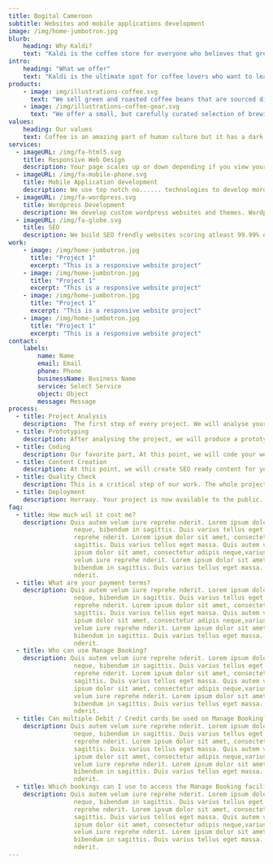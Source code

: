 ```yaml
---
title: Bogital Cameroon
subtitle: Websites and mobile applications development
image: /img/home-jumbotron.jpg
blurb:
    heading: Why Kaldi?
    text: "Kaldi is the coffee store for everyone who believes that great coffee shouldn't just taste good, it should do good too. We source all of our beans directly from small scale sustainable farmers and make sure part of the profits are reinvested in their communities."
intro:
    heading: "What we offer"
    text: "Kaldi is the ultimate spot for coffee lovers who want to learn about their java’s origin and support the farmers that grew it. We take coffee production, roasting and brewing seriously and we’re glad to pass that knowledge to anyone."
products:
    - image: img/illustrations-coffee.svg
      text: "We sell green and roasted coffee beans that are sourced directly from independent farmers and farm cooperatives. We’re proud to offer a variety of coffee beans grown with great care for the environment and local communities. Check our post or contact us directly for current availability."
    - image: /img/illustrations-coffee-gear.svg
      text: "We offer a small, but carefully curated selection of brewing gear and tools for every taste and experience level. No matter if you roast your own beans or just bought your first french press, you’ll find a gadget to fall in love with in our shop."
values:
    heading: Our values
    text: Coffee is an amazing part of human culture but it has a dark side too – one of colonialism and mindless abuse of natural resources and human lives. We want to turn this around and return the coffee trade to the drink’s exhilarating, empowering and unifying nature.
services:
  - imageURL: /img/fa-html5.svg
    title: Responsive Web Design
    description: Your page scales up or down depending if you view your website on a small smartphone, tablet or desktop combuter. This will contribute greatly in enhancing user experience and SEO.
  - imageURL: /img/fa-mobile-phone.svg
    title: Mobile Application development
    description: We use top notch no...... technologies to develop mordern mobile applications accross ios and android
  - imageURL: /img/fa-wordpress.svg
    title: Wordpress Development
    description: We develop custom wordpress websites and themes. Wordpress is the go to solution that we use in yneka when it comes to developing a blog Like our blog.
  - imageURL: /img/fa-globe.svg
    title: SEO
    description: We build SEO frendly websites scoring atleast 99.99% on page test. This will help rank Your website on search engines like google and bing.
work:
    - image: /img/home-jumbotron.jpg
      title: "Project 1"
      excerpt: "This is a responsive website project"
    - image: /img/home-jumbotron.jpg
      title: "Project 1"
      excerpt: "This is a responsive website project"
    - image: /img/home-jumbotron.jpg
      title: "Project 1"
      excerpt: "This is a responsive website project"
    - image: /img/home-jumbotron.jpg
      title: "Project 1"
      excerpt: "This is a responsive website project"
contact:
    labels:
        name: Name
        email: Email
        phone: Phone
        businessName: Business Name
        service: Select Service
        object: Object
        message: Message
process:
  - title: Project Analysis
    description:  The first step of every project. We will analyse your project to choose the best technology stack to work with. This will often take a maximun of 3 days.
  - title: Prototyping
    description: After analysing the project, we will produce a prototype of the project that will be validated by the client before we go futher. Prototyping can take up to two weeks to complete.
  - title: Coding
    description: Our favorite part, At this point, we will code your website/application to life. This part could take up to two weeks depending on the size of the project.
  - title: Content Creation
    description: At this point, we will create SEO ready content for your website/application. Here we will need all the documentation the client can provide to us.
  - title: Quality Check
    description: This is a critical step of our work. The whole project is thouroughly reviewed before deployment.
  - title: Deployment
    description: Horraay. Your project is now available to the public.
faq:
  - title: How much wil it cost me?
    description: Quis autem velum iure reprehe nderit. Lorem ipsum dolor sit amet, consectetur adipis
                  neque, bibendum in sagittis. Duis varius tellus eget massa. Quis autem velum iure
                  reprehe nderit. Lorem ipsum dolor sit amet, consectetur adipis neque, bibendum in
                  sagittis. Duis varius tellus eget massa. Quis autem velum iure reprehe nderit. Lorem
                  ipsum dolor sit amet, consectetur adipis neque,varius tellus eget massa. Quis autem
                  velum iure reprehe nderit. Lorem ipsum dolor sit amet, consectetur adipis neque,
                  bibendum in sagittis. Duis varius tellus eget massa. Quis autem velum iure reprehe
                  nderit.
  - title: What are your payment terms?
    description: Quis autem velum iure reprehe nderit. Lorem ipsum dolor sit amet, consectetur adipis
                  neque, bibendum in sagittis. Duis varius tellus eget massa. Quis autem velum iure
                  reprehe nderit. Lorem ipsum dolor sit amet, consectetur adipis neque, bibendum in
                  sagittis. Duis varius tellus eget massa. Quis autem velum iure reprehe nderit. Lorem
                  ipsum dolor sit amet, consectetur adipis neque,varius tellus eget massa. Quis autem
                  velum iure reprehe nderit. Lorem ipsum dolor sit amet, consectetur adipis neque,
                  bibendum in sagittis. Duis varius tellus eget massa. Quis autem velum iure reprehe
                  nderit.
  - title: Who can use Manage Booking?
    description: Quis autem velum iure reprehe nderit. Lorem ipsum dolor sit amet, consectetur adipis
                  neque, bibendum in sagittis. Duis varius tellus eget massa. Quis autem velum iure
                  reprehe nderit. Lorem ipsum dolor sit amet, consectetur adipis neque, bibendum in
                  sagittis. Duis varius tellus eget massa. Quis autem velum iure reprehe nderit. Lorem
                  ipsum dolor sit amet, consectetur adipis neque,varius tellus eget massa. Quis autem
                  velum iure reprehe nderit. Lorem ipsum dolor sit amet, consectetur adipis neque,
                  bibendum in sagittis. Duis varius tellus eget massa. Quis autem velum iure reprehe
                  nderit.
  - title: Can multiple Debit / Credit cards be used on Manage Booking?
    description: Quis autem velum iure reprehe nderit. Lorem ipsum dolor sit amet, consectetur adipis
                  neque, bibendum in sagittis. Duis varius tellus eget massa. Quis autem velum iure
                  reprehe nderit. Lorem ipsum dolor sit amet, consectetur adipis neque, bibendum in
                  sagittis. Duis varius tellus eget massa. Quis autem velum iure reprehe nderit. Lorem
                  ipsum dolor sit amet, consectetur adipis neque,varius tellus eget massa. Quis autem
                  velum iure reprehe nderit. Lorem ipsum dolor sit amet, consectetur adipis neque,
                  bibendum in sagittis. Duis varius tellus eget massa. Quis autem velum iure reprehe
                  nderit.
  - title: Which bookings can I use to access the Manage Booking facility?
    description: Quis autem velum iure reprehe nderit. Lorem ipsum dolor sit amet, consectetur adipis
                  neque, bibendum in sagittis. Duis varius tellus eget massa. Quis autem velum iure
                  reprehe nderit. Lorem ipsum dolor sit amet, consectetur adipis neque, bibendum in
                  sagittis. Duis varius tellus eget massa. Quis autem velum iure reprehe nderit. Lorem
                  ipsum dolor sit amet, consectetur adipis neque,varius tellus eget massa. Quis autem
                  velum iure reprehe nderit. Lorem ipsum dolor sit amet, consectetur adipis neque,
                  bibendum in sagittis. Duis varius tellus eget massa. Quis autem velum iure reprehe
                  nderit.
---
```


